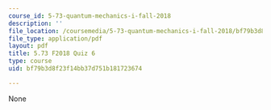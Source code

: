 ```yaml
---
course_id: 5-73-quantum-mechanics-i-fall-2018
description: ''
file_location: /coursemedia/5-73-quantum-mechanics-i-fall-2018/bf79b3d8f23f14bb37d751b181723674_MIT5_73F18_quiz6.pdf
file_type: application/pdf
layout: pdf
title: 5.73 F2018 Quiz 6
type: course
uid: bf79b3d8f23f14bb37d751b181723674

---
```

None